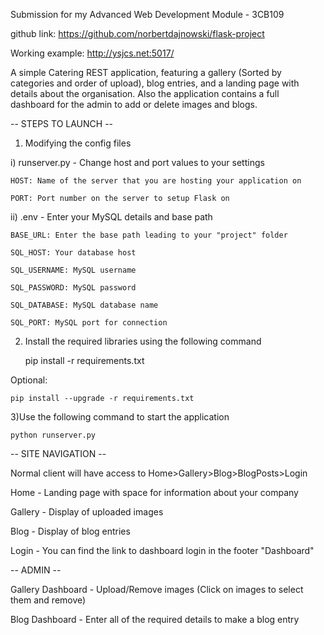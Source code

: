 Submission for my Advanced Web Development Module -  3CB109

github link: https://github.com/norbertdajnowski/flask-project

Working example: http://ysjcs.net:5017/

A simple Catering REST application, featuring a gallery (Sorted by categories and order of upload), blog entries, and a landing page with details about the organisation. Also the application contains a full dashboard for the admin to add or delete images and blogs.

-- STEPS TO LAUNCH --

1) Modifying the config files

i) runserver.py - Change host and port values to your settings

    HOST: Name of the server that you are hosting your application on

    PORT: Port number on the server to setup Flask on

ii) .env - Enter your MySQL details and base path

    BASE_URL: Enter the base path leading to your "project" folder

    SQL_HOST: Your database host

    SQL_USERNAME: MySQL username

    SQL_PASSWORD: MySQL password

    SQL_DATABASE: MySQL database name

    SQL_PORT: MySQL port for connection


2) Install the required libraries using the following command

    pip install -r requirements.txt

Optional:

    pip install --upgrade -r requirements.txt


3)Use the following command to start the application

    python runserver.py



-- SITE NAVIGATION --

Normal client will have access to Home>Gallery>Blog>BlogPosts>Login

Home - Landing page with space for information about your company

Gallery - Display of uploaded images

Blog - Display of blog entries

Login - You can find the link to dashboard login in the footer "Dashboard"

-- ADMIN --

Gallery Dashboard - Upload/Remove images (Click on images to select them and remove)

Blog Dashboard - Enter all of the required details to make a blog entry